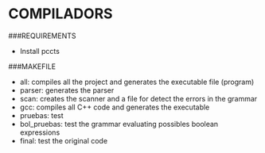# COMPILADORS

###REQUIREMENTS
   * Install pccts

###MAKEFILE
   * all: compiles all the project and generates the executable file (program)
   * parser: generates the parser
   * scan: creates the scanner and a file for detect the errors in the grammar
   * gcc: compiles all C++ code and generates the executable 
   * pruebas: test
   * bol_pruebas: test the grammar evaluating possibles boolean expressions
   * final: test the original code
		 
